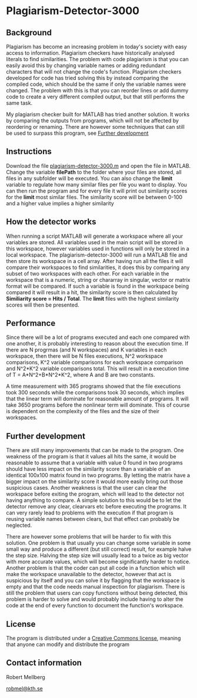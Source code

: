 # Plagiarism-Detector-3000

## Background

Plagiarism has become an increasing problem in today's society with easy access to information. Plagiarism checkers have historically analysed literals to find similarities. The problem with code plagiarism is that you can easily avoid this by changing variable names or adding redundant characters that will not change the code's function. Plagiarism checkers developed for code has tried solving this by instead comparing the compiled code, which should be the same if only the variable names were changed. The problem with this is that you can reorder lines or add dummy code to create a very different compiled output, but that still performs the same task.

My plagiarism checker built for MATLAB has tried another solution. It works by comparing the outputs from programs, which will not be affected by reordering or renaming. There are however some techniques that can still be used to surpass this program, see [Further development](#Further-development)


## Instructions

Download the file [plagiarism-detector-3000.m](https://github.com/Robert-Mellberg/Plagiarism-Detector-3000/blob/main/plagiarism_detector_3000.m) and open the file in MATLAB. Change the variable **filePath** to the folder where your files are stored, all files in any subfolder will be executed. You can also change the **limit** variable to regulate how many similar files per file you want to display. You can then run the program and for every file it will print out similarity scores for the **limit** most similar files. The similarity score will be between 0-100 and a higher value implies a higher similarity

## How the detector works

When running a script MATLAB will generate a workspace where all your variables are stored. All variables used in the main script will be stored in this workspace, however variables used in functions will only be stored in a local workspace. The plagiarism-detector-3000 will run a MATLAB file and then store its workspace in a cell array. After having run all the files it will compare their workspaces to find similarities, it does this by comparing any subset of two workspaces with each other. For each variable in the workspace that is a numeric, string or chararray in singular, vector or matrix format will be compared. If such a variable is found in the workspace being compared it will result in a hit, the similarity score is then calculated by **Similiarity score = Hits / Total**. The **limit** files with the highest similarity scores will then be presented.

## Performance

Since there will be a lot of programs executed and each one compared with one another, it is probably interesting to reason about the execution time. If there are N progrmas (and N workspaces) and K variables in each workspace, then there will be N files executions, N^2 workspace comparisons, K^2 variable comparisons for each workspace comparison and N^2\*K^2 variable comparisons total. This will result in a execution time of T = A\*N^2+B\*N^2\*K^2, where A and B are two constants.

A time measurement with 365 programs showed that the file executions took 300 seconds while the comparisons took 30 seconds, which implies that the linear term will dominate for reasonable amount of programs. It will take 3650 programs before the nonlinear term will dominate. This of course is dependent on the complexity of the files and the size of their workspaces.

## Further development

There are still many improvements that can be made to the program. One weakness of the program is that it values all hits the same, it would be reasonable to assume that a variable with value 0 found in two programs should have less impact on the similarity score than a variable of an identical 100x100 matrix found in two programs. By letting the matrix have a bigger impact on the similarity score it would more easily bring out those suspicious cases. Another weakness is that the user can clear the workspace before exiting the program, which will lead to the detector not having anything to compare. A simple solution to this would be to let the detector remove any clear, clearvars etc before executing the programs. It can very rarely lead to problems with the execution if that program is reusing variable names between clears, but that effect can probably be neglected.

There are however some problems that will be harder to fix with this solution. One problem is that usually you can change some variable in some small way and produce a different (but still correct) result, for example halve the step size. Halving the step size will usually lead to a twice as big vector with more accurate values, which will become significantly harder to notice. Another problem is that the coder can put all code in a function which will make the workspace unavailable to the detector, however that act is suspicious by itself and you can solve it by flagging that the workspace is empty and that the code needs manual inspection for plagiarism. There is still the problem that users can copy functions without being detected, this problem is harder to solve and would probably include having to alter the code at the end of every function to document the function's workspace.

## License

The program is distributed under a [Creative Commons license](https://github.com/Robert-Mellberg/Plagiarism-Detector-3000/blob/main/LICENSE), meaning that anyone can modify and distribute the program

## Contact information
Robert Mellberg

robmel@kth.se
